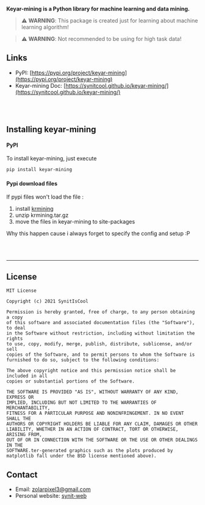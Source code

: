 **Keyar-mining is a Python library for machine learning and data mining.**

> :warning: **WARNING**: This package is created just for learning about machine learning algorithm!

> :warning: **WARNING**: Not recommended to be using for high task data! 


## Links

- PyPI: [https://pypi.org/project/keyar-mining](https://pypi.org/project/keyar-mining)
- Keyar-mining Doc: [https://synitcool.github.io/keyar-mining/](https://synitcool.github.io/keyar-mining/)

<br>
<br>

## Installing keyar-mining

#### PyPI

To install keyar-mining, just execute  

```bash
pip install keyar-mining  
```

#### Pypi download files

If pypi files won't load the file : 
1. install [krmining](https://codeload.github.com/SynitCool/keyar-mining/tar.gz/refs/tags/0.0.1)
2. unzip krmining.tar.gz
3. move the files in keyar-mining to site-packages

Why this happen cause i always forget to specify the config and setup :P



<br>
<br>

---

## License

```
MIT License

Copyright (c) 2021 SynitIsCool

Permission is hereby granted, free of charge, to any person obtaining a copy
of this software and associated documentation files (the "Software"), to deal
in the Software without restriction, including without limitation the rights
to use, copy, modify, merge, publish, distribute, sublicense, and/or sell
copies of the Software, and to permit persons to whom the Software is
furnished to do so, subject to the following conditions:

The above copyright notice and this permission notice shall be included in all
copies or substantial portions of the Software.

THE SOFTWARE IS PROVIDED "AS IS", WITHOUT WARRANTY OF ANY KIND, EXPRESS OR
IMPLIED, INCLUDING BUT NOT LIMITED TO THE WARRANTIES OF MERCHANTABILITY,
FITNESS FOR A PARTICULAR PURPOSE AND NONINFRINGEMENT. IN NO EVENT SHALL THE
AUTHORS OR COPYRIGHT HOLDERS BE LIABLE FOR ANY CLAIM, DAMAGES OR OTHER
LIABILITY, WHETHER IN AN ACTION OF CONTRACT, TORT OR OTHERWISE, ARISING FROM,
OUT OF OR IN CONNECTION WITH THE SOFTWARE OR THE USE OR OTHER DEALINGS IN THE
SOFTWARE.ter-generated graphics such as the plots produced by matplotlib fall under the BSD license mentioned above).
```


## Contact

- Email: zolarpixel3@gmail.com
- Personal website: [synit-web](https://synit-web.herokuapp.com)
